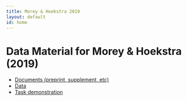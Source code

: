 ```yaml
---
title: Morey & Hoekstra 2019
layout: default
id: home
---
```


# Data Material for Morey & Hoekstra (2019)

* [Documents (preprint, supplement, etc)](documents)
* [Data](data)
* [Task demonstration](task_demo)
